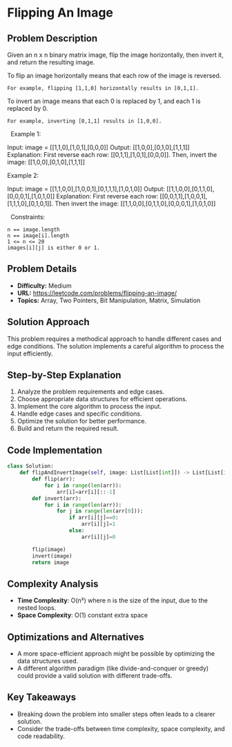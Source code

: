 # Flipping An Image

## Problem Description

Given an n x n binary matrix image, flip the image horizontally, then invert it, and return the resulting image.

To flip an image horizontally means that each row of the image is reversed.


	For example, flipping [1,1,0] horizontally results in [0,1,1].


To invert an image means that each 0 is replaced by 1, and each 1 is replaced by 0.


	For example, inverting [0,1,1] results in [1,0,0].


 
Example 1:


Input: image = [[1,1,0],[1,0,1],[0,0,0]]
Output: [[1,0,0],[0,1,0],[1,1,1]]
Explanation: First reverse each row: [[0,1,1],[1,0,1],[0,0,0]].
Then, invert the image: [[1,0,0],[0,1,0],[1,1,1]]


Example 2:


Input: image = [[1,1,0,0],[1,0,0,1],[0,1,1,1],[1,0,1,0]]
Output: [[1,1,0,0],[0,1,1,0],[0,0,0,1],[1,0,1,0]]
Explanation: First reverse each row: [[0,0,1,1],[1,0,0,1],[1,1,1,0],[0,1,0,1]].
Then invert the image: [[1,1,0,0],[0,1,1,0],[0,0,0,1],[1,0,1,0]]


 
Constraints:


	n == image.length
	n == image[i].length
	1 <= n <= 20
	images[i][j] is either 0 or 1.

## Problem Details

- **Difficulty:** Medium
- **URL:** https://leetcode.com/problems/flipping-an-image/
- **Topics:** Array, Two Pointers, Bit Manipulation, Matrix, Simulation

## Solution Approach

This problem requires a methodical approach to handle different cases and edge conditions. The solution implements a careful algorithm to process the input efficiently.

## Step-by-Step Explanation

1. Analyze the problem requirements and edge cases.
2. Choose appropriate data structures for efficient operations.
3. Implement the core algorithm to process the input.
4. Handle edge cases and specific conditions.
5. Optimize the solution for better performance.
6. Build and return the required result.

## Code Implementation

```python
class Solution:
    def flipAndInvertImage(self, image: List[List[int]]) -> List[List[int]]:
        def flip(arr):
            for i in range(len(arr)):
                arr[i]=arr[i][::-1]
        def invert(arr):
            for i in range(len(arr)):
                for j in range(len(arr[0])):
                    if arr[i][j]==0:
                        arr[i][j]=1
                    else:
                        arr[i][j]=0

        flip(image)
        invert(image)
        return image
```

## Complexity Analysis

- **Time Complexity**: O(n²) where n is the size of the input, due to the nested loops.
- **Space Complexity**: O(1) constant extra space

## Optimizations and Alternatives

- A more space-efficient approach might be possible by optimizing the data structures used.
- A different algorithm paradigm (like divide-and-conquer or greedy) could provide a valid solution with different trade-offs.


## Key Takeaways

- Breaking down the problem into smaller steps often leads to a clearer solution.
- Consider the trade-offs between time complexity, space complexity, and code readability.

